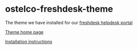 # ostelco-freshdesk-theme

The theme we have installed for our [freshdesk helpdesk portal](http://support.oya.sg)

[Theme home page](https://www.breezythemes.com/products/moose?utm_source=freshdesk-gallery&utm_medium=theme&utm_campaign=moose-freshdesk-gallery)

[Installation instructions](https://breezythemes.freshdesk.com/support/solutions/articles/2100027999-theme-installation-)
